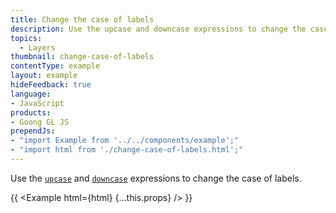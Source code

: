 ```yaml
---
title: Change the case of labels
description: Use the upcase and downcase expressions to change the case of labels.
topics:
  - Layers
thumbnail: change-case-of-labels
contentType: example
layout: example
hideFeedback: true
language:
- JavaScript
products:
- Goong GL JS
prependJs:
- "import Example from '../../components/example';"
- "import html from './change-case-of-labels.html';"
---
```


Use the [`upcase`](/docs/style-spec/expressions/#upcase) and [`downcase`](/docs/style-spec/expressions/#downcase) expressions to change the case of labels.

{{ <Example html={html} {...this.props} /> }}
